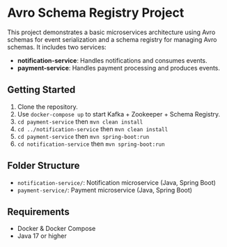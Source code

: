 # Avro Schema Registry Project

This project demonstrates a basic microservices architecture using Avro schemas for event serialization and a schema registry for managing Avro schemas. It includes two services:

- **notification-service**: Handles notifications and consumes events.
- **payment-service**: Handles payment processing and produces events.

## Getting Started

1. Clone the repository.
2. Use `docker-compose up` to start Kafka + Zookeeper + Schema Registry.
3. `cd payment-service` then `mvn clean install`
4. `cd ../notification-service` then `mvn clean install`
5. `cd payment-service` then `mvn spring-boot:run`
6. `cd notification-service` then `mvn spring-boot:run`

## Folder Structure
- `notification-service/`: Notification microservice (Java, Spring Boot)
- `payment-service/`: Payment microservice (Java, Spring Boot)

## Requirements
- Docker & Docker Compose
- Java 17 or higher

